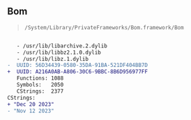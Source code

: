 ## Bom

> `/System/Library/PrivateFrameworks/Bom.framework/Bom`

```diff

   - /usr/lib/libarchive.2.dylib
   - /usr/lib/libbz2.1.0.dylib
   - /usr/lib/libz.1.dylib
-  UUID: 56D34439-0580-35DA-91BA-521DF404BB7D
+  UUID: A216A0AB-A806-30C6-9BBC-8B6D956977FF
   Functions: 1088
   Symbols:   2050
   CStrings:  2377
CStrings:
+ "Dec 20 2023"
- "Nov 12 2023"

```
